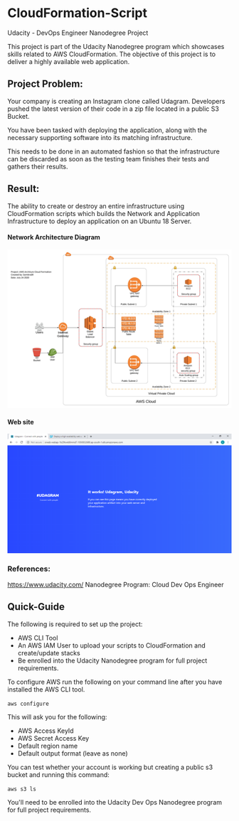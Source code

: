 # CloudFormation-Script
Udacity - DevOps Engineer Nanodegree Project

This project is part of the Udacity Nanodegree program which showcases skills related to AWS CloudFormation. The objective of this project is to deliver a highly available web application. 


## Project Problem:
Your company is creating an Instagram clone called Udagram. Developers pushed the latest version of their code in a zip file located in a public S3 Bucket.

You have been tasked with deploying the application, along with the necessary supporting software into its matching infrastructure.

This needs to be done in an automated fashion so that the infrastructure can be discarded as soon as the testing team finishes their tests and gathers their results.

## Result:
The ability to create or destroy an entire infrastructure using CloudFormation scripts which builds the Network and Application Infrastructure to deploy an application on an Ubuntu 18 Server.

#### Network Architecture Diagram
![alt text](https://github.com/somitrasr/CloudFormation-Script/blob/master/AWS%20Architecture.jpeg "Network Architecture")

#### Web site
![alt text](https://github.com/somitrasr/CloudFormation-Script/blob/master/Site.png "Site")

### References:
https://www.udacity.com/
Nanodegree Program: Cloud Dev Ops Engineer

## Quick-Guide
The following is required to set up the project:
* AWS CLI Tool
* An AWS IAM User to upload your scripts to CloudFormation and create/update stacks
* Be enrolled into the Udacity Nanodegree program for full project requirements.

To configure AWS run the following on your command line after you have installed the AWS CLI tool.

`aws configure`

This will ask you for the following:
* AWS Access KeyId
* AWS Secret Access Key
* Default region name
* Default output format (leave as none)

You can test whether your account is working but creating a public s3 bucket and running this command:

`aws s3 ls`

You'll need to be enrolled into the Udacity Dev Ops Nanodegree program for full project requirements. 

